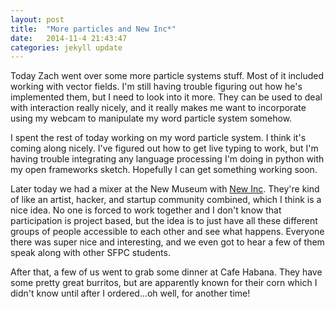 ```yaml
---
layout: post
title:  "More particles and New Inc*"
date:   2014-11-4 21:43:47
categories: jekyll update
---
```

Today Zach went over some more particle systems stuff. Most of it included working with vector fields. I'm still having trouble figuring out how he's implemented them, but I need to look into it more. They can be used to deal with interaction really nicely, and it really makes me want to incorporate using my webcam to manipulate my word particle system somehow.

I spent the rest of today working on my word particle system. I think it's coming along nicely. I've figured out how to get live typing to work, but I'm having trouble integrating any language processing I'm doing in python with my open frameworks sketch. Hopefully I can get something working soon.

Later today we had a mixer at the New Museum with [New Inc](http://newinc.org/). They're kind of like an artist, hacker, and startup community combined, which I think is a nice idea. No one is forced to work together and I don't know that participation is project based, but the idea is to just have all these different groups of people accessible to each other and see what happens. Everyone there was super nice and interesting, and we even got to hear a few of them speak along with other SFPC students. 

After that, a few of us went to grab some dinner at Cafe Habana. They have some pretty great burritos, but are apparently known for their corn which I didn't know until after I ordered...oh well, for another time!